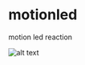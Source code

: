 # motionled
motion led reaction

![alt text](https://lh3.googleusercontent.com/2dGkORFle-kqlOcHMDOqNv4UidatNd4KtzoB0QP24etiNROrLZn8snGFXTg1aP3vHEEGQ20BEvK_6WnPX2RZlbGODEHW93PDmVV0WbKmQOaspLlQo-NDMvT3e1BnzKCF-eUiRWyfeE-zYot45_G5Dnobn8HKQI4qCYNudwKSr-iW43gbW8MkJfZvREZMCgY2-9l2BkiMgHrcEvW-aXHL25w2cJbg6F2KSqfTKsbiumgE_nrHMlFvAU_gGPtzHUPaRSmPJFZwwu_aM0gwzlGJ-ZHQfOwhiw3XaFEBHdAJdq_u9avOjiJeZN9CzkVvPr3mwMRBxQNRrNk5SuA_Ed9t4VUF9b2Guuxf0oS0X0KBkQclCLjPZvthaS7gHDHfpW78WGf2RdgQEcIQXMU_KkMNou0t1U47MW23H_9xqwBlrXZxN7rPWZhHTN8p8HauSK9lssRaY6TrBQcSyzI4m__vMP1Bf2TCMP9ODiDZ3W8C1F7rWEaUzNIS8Nowiz7kKmTEzYCKsAL69vT3rlp3p23iNHtoQQiknjS4As4dGZVNxPpzJeYTGms2Vzril2uND_cYTwoR4uH4cjnnL5A8f0ceVeyGQZCMpc_EKROKQF0PF1b5bBiVlUqRlA=w1206-h1606-no)
